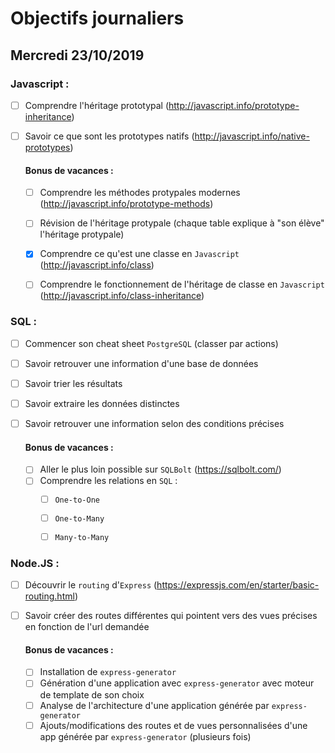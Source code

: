 # Objectifs journaliers

## Mercredi 23/10/2019

### Javascript : 

* [ ] Comprendre l'héritage prototypal (http://javascript.info/prototype-inheritance)
* [ ] Savoir ce que sont les prototypes natifs (http://javascript.info/native-prototypes)


  #### Bonus de vacances :
  * [ ] Comprendre les méthodes protypales modernes (http://javascript.info/prototype-methods)
  * [ ] Révision de l'héritage protypale (chaque table explique à "son élève" l'héritage protypale)

  * [x] Comprendre ce qu'est une classe en `Javascript` (http://javascript.info/class)
  * [ ] Comprendre le fonctionnement de l'héritage de classe en `Javascript` (http://javascript.info/class-inheritance)



### SQL :

* [ ] Commencer son cheat sheet `PostgreSQL` (classer par actions)
* [ ] Savoir retrouver une information d'une base de données
* [ ] Savoir trier les résultats
* [ ] Savoir extraire les données distinctes
* [ ] Savoir retrouver une information selon des conditions précises

  #### Bonus de vacances :
  * [ ] Aller le plus loin possible sur `SQLBolt` (https://sqlbolt.com/)
  * [ ] Comprendre les relations en `SQL` :
    * [ ] `One-to-One`
    * [ ] `One-to-Many`
    * [ ] `Many-to-Many`



### Node.JS : 

* [ ] Découvrir le `routing` d'`Express` (https://expressjs.com/en/starter/basic-routing.html)
* [ ] Savoir créer des routes différentes qui pointent vers des vues précises en fonction de l'url demandée

  #### Bonus de vacances :
  * [ ] Installation de `express-generator`
  * [ ] Génération d'une application avec `express-generator` avec moteur de template de son choix
  * [ ] Analyse de l'architecture d'une application générée par `express-generator`
  * [ ] Ajouts/modifications des routes et de vues personnalisées d'une app générée par `express-generator` (plusieurs fois)

